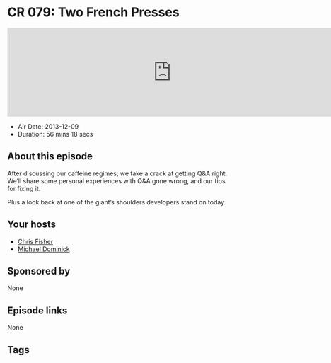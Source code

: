 # CR 079: Two French Presses

<iframe src="https://player.fireside.fm/v2/MLf2ZzhC+vFcKwyE9?theme=dark" width="740" height="200" frameborder="0" scrolling="no"></iframe>

* Air Date: 2013-12-09
* Duration: 56 mins 18 secs

## About this episode

After discussing our caffeine regimes, we take a crack at getting Q&A right. We’ll share some personal experiences with Q&A gone wrong, and our tips for fixing it.

Plus a look back at one of the giant’s shoulders developers stand on today.

## Your hosts
* [Chris Fisher](https://coder.show/hosts/chrislas)
* [Michael Dominick](https://coder.show/hosts/michael)

## Sponsored by

None



## Episode links

None



## Tags

